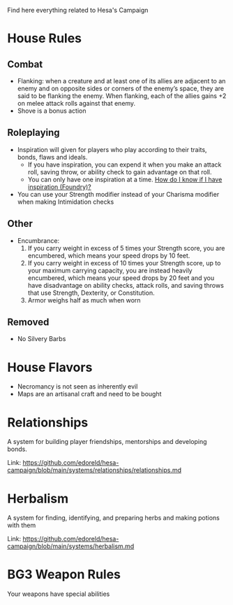 Find here everything related to Hesa's Campaign

# House Rules

## Combat
 - Flanking: when a creature and at least one of its allies are adjacent to an enemy and on opposite sides or corners of the enemy’s space, they are said to be flanking the enemy. When flanking, each of the allies gains +2 on melee attack rolls against that enemy. 
 - Shove is a bonus action

 ## Roleplaying
 - Inspiration will given for players who play according to their traits, bonds, flaws and ideals. 
    * If you have inspiration, you can expend it when you make an attack roll, saving throw, or ability check to gain advantage on that roll.
    * You can only have one inspiration at a time. [How do I know if I have inspiration (Foundry)?](https://github.com/edoreld/hesa-campaign/blob/main/pics/inspiration-foundry.png)
 - You can use your Strength modifier instead of your Charisma modifier when making Intimidation checks

## Other
 - Encumbrance: 
    1. If you carry weight in excess of 5 times your Strength score, you are encumbered, which means your speed drops by 10 feet. 
    2. If you carry weight in excess of 10 times your Strength score, up to your maximum carrying capacity, you are instead heavily encumbered, which means your speed drops by 20 feet and you have disadvantage on ability checks, attack rolls, and saving throws that use Strength, Dexterity, or Constitution.
    3. Armor weighs half as much when worn

## Removed
  - No Silvery Barbs

# House Flavors

 - Necromancy is not seen as inherently evil
 - Maps are an artisanal craft and need to be bought

 # Relationships

 A system for building player friendships, mentorships and developing bonds.

 Link: https://github.com/edoreld/hesa-campaign/blob/main/systems/relationships/relationships.md

 # Herbalism

 A system for finding, identifying, and preparing herbs and making potions with them

 Link: https://github.com/edoreld/hesa-campaign/blob/main/systems/herbalism.md

 # BG3 Weapon Rules

 Your weapons have special abilities
